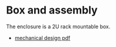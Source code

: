 # Box and assembly

The enclosure is a 2U rack mountable box. 

- [mechanical design pdf](pics/Box_design.pdf)  
